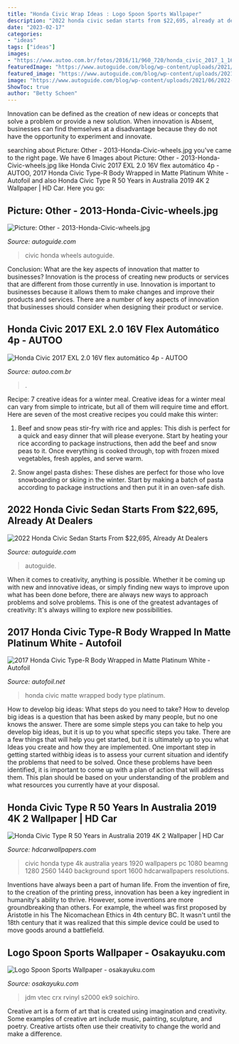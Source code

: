 ```yaml
---
title: "Honda Civic Wrap Ideas : Logo Spoon Sports Wallpaper"
description: "2022 honda civic sedan starts from $22,695, already at dealers"
date: "2023-02-17"
categories:
- "ideas"
tags: ["ideas"]
images:
- "https://www.autoo.com.br/fotos/2016/11/960_720/honda_civic_2017_1_16112016_4475_960_720.jpg"
featuredImage: "https://www.autoguide.com/blog/wp-content/uploads/2021/06/2022-Honda-Pricing-announced-featured.jpg"
featured_image: "https://www.autoguide.com/blog/wp-content/uploads/2021/06/2022-Honda-Pricing-announced-featured.jpg"
image: "https://www.autoguide.com/blog/wp-content/uploads/2021/06/2022-Honda-Pricing-announced-featured.jpg"
ShowToc: true
author: "Betty Schoen"
---
```



Innovation can be defined as the creation of new ideas or concepts that solve a problem or provide a new solution. When innovation is Absent, businesses can find themselves at a disadvantage because they do not have the opportunity to experiment and innovate.

	

		
searching about Picture: Other - 2013-Honda-Civic-wheels.jpg you've came to the right page. We have 6 Images about Picture: Other - 2013-Honda-Civic-wheels.jpg like Honda Civic 2017 EXL 2.0 16V flex automático 4p - AUTOO, 2017 Honda Civic Type-R Body Wrapped in Matte Platinum White - Autofoil and also Honda Civic Type R 50 Years in Australia 2019 4K 2 Wallpaper | HD Car. Here you go:
		
    
## Picture: Other - 2013-Honda-Civic-wheels.jpg

<img loading=lazy src="https://www.autoguide.com/gallery/d/648853-4/2013-Honda-Civic-wheels.jpg" onerror="this.onerror=null;this.src='https://tse1.mm.bing.net/th?id=OIP.MRhKjsb-pQCuGQgveCY_WQHaFS&amp;pid=15.1';" alt="Picture: Other - 2013-Honda-Civic-wheels.jpg">

_Source: autoguide.com_

>civic honda wheels autoguide. 

	

Conclusion: What are the key aspects of innovation that matter to businesses?
Innovation is the process of creating new products or services that are different from those currently in use. Innovation is important to businesses because it allows them to make changes and improve their products and services. There are a number of key aspects of innovation that businesses should consider when designing their product or service.

    
## Honda Civic 2017 EXL 2.0 16V Flex Automático 4p - AUTOO

<img loading=lazy src="https://www.autoo.com.br/fotos/2016/11/960_720/honda_civic_2017_1_16112016_4475_960_720.jpg" onerror="this.onerror=null;this.src='https://tse4.mm.bing.net/th?id=OIP.z8gOfLiiZbUa767rHHVhdwHaFj&amp;pid=15.1';" alt="Honda Civic 2017 EXL 2.0 16V flex automático 4p - AUTOO">

_Source: autoo.com.br_

>. 

	

Recipe: 7 creative ideas for a winter meal.
Creative ideas for a winter meal can vary from simple to intricate, but all of them will require time and effort. Here are seven of the most creative recipes you could make this winter: 
1. Beef and snow peas stir-fry with rice and apples: This dish is perfect for a quick and easy dinner that will please everyone. Start by heating your rice according to package instructions, then add the beef and snow peas to it. Once everything is cooked through, top with frozen mixed vegetables, fresh apples, and serve warm. 

2. Snow angel pasta dishes: These dishes are perfect for those who love snowboarding or skiing in the winter. Start by making a batch of pasta according to package instructions and then put it in an oven-safe dish.

    
## 2022 Honda Civic Sedan Starts From $22,695, Already At Dealers

<img loading=lazy src="https://www.autoguide.com/blog/wp-content/uploads/2021/06/2022-Honda-Pricing-announced-featured.jpg" onerror="this.onerror=null;this.src='https://tse1.mm.bing.net/th?id=OIP.xGN2hr7Dx6pW36K5VKl-PwHaEi&amp;pid=15.1';" alt="2022 Honda Civic Sedan Starts From $22,695, Already At Dealers">

_Source: autoguide.com_

>autoguide. 

	

When it comes to creativity, anything is possible. Whether it be coming up with new and innovative ideas, or simply finding new ways to improve upon what has been done before, there are always new ways to approach problems and solve problems. This is one of the greatest advantages of creativity: It's always willing to explore new possibilities.

    
## 2017 Honda Civic Type-R Body Wrapped In Matte Platinum White - Autofoil

<img loading=lazy src="https://autofoil.net/wp-content/uploads/2018/08/2017-Honda-Civic-Type-R-Body-Wrapped-in-Matte-Platinum-White-6.jpg" onerror="this.onerror=null;this.src='https://tse1.mm.bing.net/th?id=OIP.zCbKAYPj4VtedKOs2fYjkgHaE8&amp;pid=15.1';" alt="2017 Honda Civic Type-R Body Wrapped in Matte Platinum White - Autofoil">

_Source: autofoil.net_

>honda civic matte wrapped body type platinum. 

	

How to develop big ideas: What steps do you need to take?
How to develop big ideas is a question that has been asked by many people, but no one knows the answer. There are some simple steps you can take to help you develop big ideas, but it is up to you what specific steps you take. There are a few things that will help you get started, but it is ultimately up to you what Ideas you create and how they are implemented.
One important step in getting started withbig ideas is to assess your current situation and identify the problems that need to be solved. Once these problems have been identified, it is important to come up with a plan of action that will address them. This plan should be based on your understanding of the problem and what resources you currently have at your disposal.

    
## Honda Civic Type R 50 Years In Australia 2019 4K 2 Wallpaper | HD Car

<img loading=lazy src="http://www.hdcarwallpapers.com/download/honda_civic_type_r_50_years_in_australia_2019_4k_2-1920x1080.jpg" onerror="this.onerror=null;this.src='https://tse2.mm.bing.net/th?id=OIP.6TwMEHmeJWSfIzfB7JoaEgHaEK&amp;pid=15.1';" alt="Honda Civic Type R 50 Years in Australia 2019 4K 2 Wallpaper | HD Car">

_Source: hdcarwallpapers.com_

>civic honda type 4k australia years 1920 wallpapers pc 1080 beamng 1280 2560 1440 background sport 1600 hdcarwallpapers resolutions. 

	

Inventions have always been a part of human life. From the invention of fire, to the creation of the printing press, innovation has been a key ingredient in humanity's ability to thrive. However, some inventions are more groundbreaking than others. For example, the wheel was first proposed by Aristotle in his The Nicomachean Ethics in 4th century BC. It wasn't until the 18th century that it was realized that this simple device could be used to move goods around a battlefield.

    
## Logo Spoon Sports Wallpaper - Osakayuku.com

<img loading=lazy src="https://i.pinimg.com/originals/ce/20/ce/ce20ce311155097942c1ed31efba1106.jpg" onerror="this.onerror=null;this.src='https://tse4.mm.bing.net/th?id=OIP.RFuY9j7AhGEyQvDW8ZiUwAHaLK&amp;pid=15.1';" alt="Logo Spoon Sports Wallpaper - osakayuku.com">

_Source: osakayuku.com_

>jdm vtec crx rvinyl s2000 ek9 soichiro. 

	

Creative art is a form of art that is created using imagination and creativity. Some examples of creative art include music, painting, sculpture, and poetry. Creative artists often use their creativity to change the world and make a difference.

